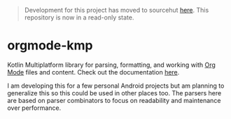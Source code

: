 > Development for this project has moved to sourcehut [here](https://git.sr.ht/~lepisma/orgmode-kmp). This repository is now in a read-only state.

# orgmode-kmp

Kotlin Multiplatform library for parsing, formatting, and working with [Org
Mode](https://orgmode.org/) files and content. Check out the documentation
[here](https://lepisma.xyz/orgmode-kmp).

I am developing this for a few personal Android projects but am planning to
generalize this so this could be used in other places too. The parsers here are
based on parser combinators to focus on readability and maintenance over
performance.
